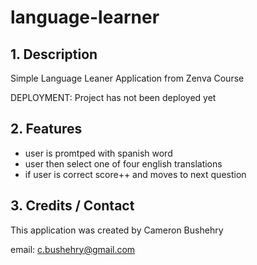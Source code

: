# language-learner

## 1. Description
Simple Language Leaner Application from Zenva Course

DEPLOYMENT: Project has not been deployed yet

## 2. Features
 * user is promtped with spanish word
 * user then select one of four english translations
 * if user is correct score++ and moves to next question

## 3. Credits / Contact
This application was created by Cameron Bushehry

email: c.bushehry@gmail.com